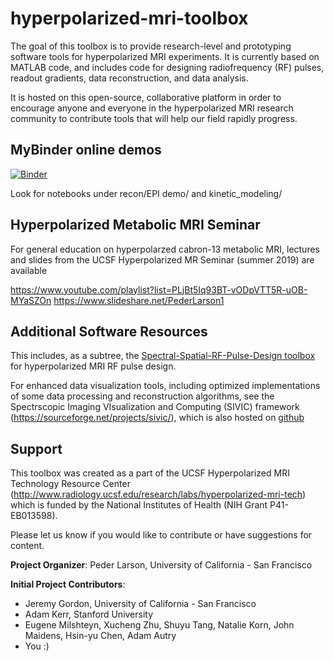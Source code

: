 # hyperpolarized-mri-toolbox

The goal of this toolbox is to provide research-level and prototyping software tools for hyperpolarized MRI experiments. It is currently based on MATLAB code, and includes code for designing radiofrequency (RF) pulses, readout gradients, data reconstruction, and data analysis.

It is hosted on this open-source, collaborative platform in order to encourage anyone and everyone in the hyperpolarized MRI research community to contribute tools that will help our field rapidly progress.

## MyBinder online demos

[![Binder](https://mybinder.org/badge_logo.svg)](https://mybinder.org/v2/gh/LarsonLab/hyperpolarized-mri-toolbox/master)

Look for notebooks under recon/EPI demo/ and kinetic_modeling/

## Hyperpolarized Metabolic MRI Seminar

For general education on hyperpolarzed cabron-13 metabolic MRI, lectures and slides from the UCSF Hyperpolarized MR Seminar (summer 2019) are available

https://www.youtube.com/playlist?list=PLjBt5Iq93BT-vODpVTT5R-uOB-MYaSZOn
https://www.slideshare.net/PederLarson1

## Additional Software Resources

This includes, as a subtree, the
[Spectral-Spatial-RF-Pulse-Design toolbox](https://github.com/LarsonLab/Spectral-Spatial-RF-Pulse-Design) for hyperpolarized MRI RF pulse design.
<!-- 
git subtree add --prefix RF_pulses/spectral_spatial https://github.com/LarsonLab/Spectral-Spatial-RF-Pulse-Design.git master --squash
git subtree pull --prefix RF_pulses/spectral_spatial https://github.com/LarsonLab/Spectral-Spatial-RF-Pulse-Design.git master --squash
git subtree push --prefix RF_pulses/spectral_spatial https://github.com/LarsonLab/Spectral-Spatial-RF-Pulse-Design.git master --squash

 -->

For enhanced data visualization tools, including optimized implementations of some data processing and reconstruction algorithms, see the Spectrscopic Imaging VIsualization and Computing (SIVIC) framework (https://sourceforge.net/projects/sivic/), which is also hosted on [github](https://github.com/SIVICLab/sivic)

## Support

This toolbox was created as a part of the UCSF Hyperpolarized MRI Technology Resource Center (http://www.radiology.ucsf.edu/research/labs/hyperpolarized-mri-tech) which is funded by the National Institutes of Health (NIH Grant P41-EB013598).

Please let us know if you would like to contribute or have suggestions for content.

**Project Organizer**: Peder Larson, University of California - San Francisco

**Initial Project Contributors**: 
* Jeremy Gordon, University of California - San Francisco
* Adam Kerr, Stanford University
* Eugene Milshteyn, Xucheng Zhu, Shuyu Tang, Natalie Korn, John Maidens, Hsin-yu Chen, Adam Autry
* You :)
